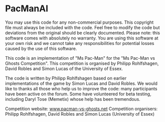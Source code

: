 # PacManAI
You may use this code for any non-commercial purposes. This copyright file must always
be included with the code. Feel free to modify the code but deviations from the original 
should be clearly documented. Please note: this software comes with absolutely no warranty. 
You are using this software at your own risk and we cannot take any responsibilities for 
potential losses caused by the use of this software. 

This code is an implementation of "Ms Pac-Man" for the "Ms Pac-Man vs Ghosts Competition".
This competition is organised by Philipp Rohlfshagen, David Robles and Simon Lucas of the University 
of Essex.

The code is written by Philipp Rohlfshagen based on earlier implementations of the game by Simon Lucas 
and David Robles. We would like to thanks all those who help us to improve the code: many participants 
have been active on the forum. Some have volunteered for beta testing, including Daryl Tose (Memetix) 
whose help has been tremendous.

Competition website: www.pacman-vs-ghosts.net
Competition organisers: Philipp Rohlfshagen, David Robles and Simon Lucas (University of Essex)